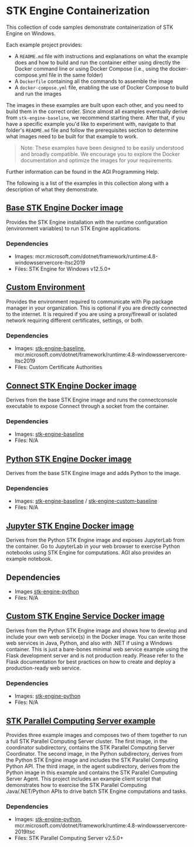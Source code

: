 # STK Engine Containerization

This collection of code samples demonstrate containerization of STK Engine on Windows.

Each example project provides:
* A `README.md` file with instructions and explanations on what the example does and how to build and run the container
either using directly the Docker command line or using Docker Compose (i.e., using the docker-compose.yml file in the
same folder)
* A `Dockerfile` containing all the commands to assemble the image
* A `docker-compose.yml` file, enabling the use of Docker Compose to build and run the images

The images in these examples are built upon each other, and you need to build them in the correct order.
Since almost all examples eventually derive from `stk-engine-baseline`, we recommend starting there.
After that, if you have a specific example you'd like to experiment with, navigate to that folder's `README.md` file and
follow the prerequisites section to determine what images need to be built for that example to work.

> Note: These examples have been designed to be easily understood and broadly compatible. We encourage you to explore the Docker documentation and optimize the images for your requirements.

Further information can be found in the AGI Programming Help.

The following is a list of the examples in this collection along with a description of what they demonstrate.

## [Base STK Engine Docker image](stk-engine-baseline)
Provides the STK Engine installation with the runtime configuration (environment variables) to run STK Engine applications.

### Dependencies
* Images: mcr.microsoft.com/dotnet/framework/runtime:4.8-windowsservercore-ltsc2019
* Files: STK Engine for Windows v12.5.0+

## [Custom Environment](custom-environment)
Provides the environment required to communicate with Pip package manager in your organization.
This is optional if you are directly connected to the internet. It is required if you are using a proxy/firewall or
isolated network requiring different certificates, settings, or both.

### Dependencies
* Images: [stk-engine-baseline](stk-engine-baseline), mcr.microsoft.com/dotnet/framework/runtime:4.8-windowsservercore-ltsc2019
* Files: Custom Certificate Authorities

## [Connect STK Engine Docker image](stk-engine-connect)
Derives from the base STK Engine image and runs the connectconsole executable to expose Connect through a socket from
the container.

### Dependencies
* Images: [stk-engine-baseline](stk-engine-baseline)
* Files: N/A

## [Python STK Engine Docker image](stk-engine-python)
Derives from the base STK Engine image and adds Python to the image.

### Dependencies
* Images: [stk-engine-baseline](stk-engine-baseline) / [stk-engine-custom-baseline](custom-environment)
* Files: N/A

## [Jupyter STK Engine Docker image](stk-engine-jupyter)
Derives from the Python STK Engine image and exposes JupyterLab from the container. Go to JupyterLab in your web browser
to exercise Python notebooks using STK Engine for computations. AGI also provides an example notebook.

## Dependencies
* Images [stk-engine-python](stk-engine-python)
* Files: N/A

## [Custom STK Engine Service Docker image](stk-engine-webservice)
Derives from the Python STK Engine image and shows how to develop and include your own web service(s) in the Docker
image. You can write those web services in Java, Python, and also with .NET if using a Windows container.
This is just a bare-bones minimal web service example using the Flask development server and is not production ready.
Please refer to the Flask documentation for best practices on how to create and deploy a production-ready web service.

### Dependencies
* Images: [stk-engine-python](stk-engine-python)
* Files: N/A

## [STK Parallel Computing Server example](stk-parallel-computing-server)
Provides three example images and composes two of them together to run a full STK Parallel Computing Server cluster.
The first image, in the coordinator subdirectory, contains the STK Parallel Computing Server Coordinator.
The second image, in the Python subdirectory, derives from the Python STK Engine image and includes the
STK Parallel Computing Python API. The third image, in the agent subdirectory, derives from the Python image in this
example and contains the STK Parallel Computing Server Agent. This project includes an example client script that
demonstrates how to exercise the STK Parallel Computing Java/.NET/Python APIs to drive batch STK Engine computations
and tasks.

### Dependencies
* Images: [stk-engine-python](stk-engine-python), mcr.microsoft.com/dotnet/framework/runtime:4.8-windowsservercore-2019ltsc
* Files: STK Parallel Computing Server v2.5.0+
